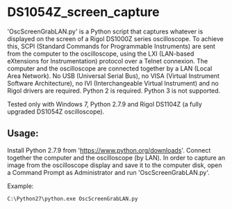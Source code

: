 # DS1054Z_screen_capture
'OscScreenGrabLAN.py' is a Python script that captures
whatever is displayed on the screen of a Rigol DS1000Z series oscilloscope.
To achieve this, SCPI (Standard Commands for Programmable Instruments) are sent from the computer
to the oscilloscope, using the LXI (LAN-based eXtensions for Instrumentation) protocol over a Telnet connexion.
The computer and the oscilloscope are connected together by a LAN (Local Area Network).
No USB (Universal Serial Bus), no VISA (Virtual Instrument Software Architecture),
no IVI (Interchangeable Virtual Instrument) and no Rigol drivers are required.
Python 2 is required. Python 3 is not supported.

Tested only with Windows 7, Python 2.7.9 and Rigol DS1104Z (a fully upgraded DS1054Z oscilloscope).

Usage:
------
Install Python 2.7.9 from 'https://www.python.org/downloads'.
Connect together the computer and the oscilloscope (by LAN).
In order to capture an image from the oscilloscope display and save it to the computer disk,
open a Command Prompt as Administrator and run 'OscScreenGrabLAN.py'.

Example:

    C:\Python27\python.exe OscScreenGrabLAN.py
    
    